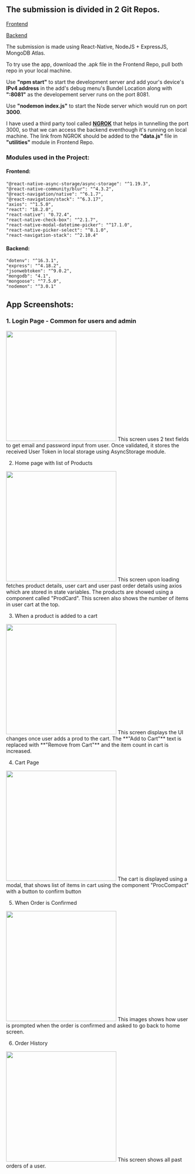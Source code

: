 ## The submission is divided in 2 Git Repos.

[Frontend](https://github.com/kedar-ayare/Nomatic-Frontend)

[Backend](https://github.com/kedar-ayare/Nomatic-Backend)

The submission is made using React-Native, NodeJS + ExpressJS, MongoDB Atlas.

To try use the app, download the .apk file in the Frontend Repo, pull both repo in your local machine. 

Use **"npm start"** to start the development server and add your's device's **IPv4 address** in the add's debug menu's Bundel Location along with **":8081"** as the developement server runs on the port 8081.

Use **"nodemon index.js"** to start the Node server which would run on port **3000**.

I have used a third party tool called **[NGROK](https://ngrok.com/)** that helps in tunnelling the port 3000, so that we can access the backend eventhough it's running on local machine. The link from NGROK should be added to the **"data.js"** file in **"utilities"** module in Frontend Repo.

### Modules used in the Project:

#### Frontend:
    "@react-native-async-storage/async-storage": "^1.19.3",
    "@react-native-community/blur": "^4.3.2",
    "@react-navigation/native": "^6.1.7",
    "@react-navigation/stack": "^6.3.17",
    "axios": "^1.5.0",
    "react": "18.2.0",
    "react-native": "0.72.4",
    "react-native-check-box": "^2.1.7",
    "react-native-modal-datetime-picker": "^17.1.0",
    "react-native-picker-select": "^8.1.0",
    "react-navigation-stack": "^2.10.4"

#### Backend:
    "dotenv": "^16.3.1",
    "express": "^4.18.2",
    "jsonwebtoken": "^9.0.2",
    "mongodb": "4.1",
    "mongoose": "^7.5.0",
    "nodemon": "^3.0.1"


## App Screenshots:

### 1. Login Page - Common for users and admin
<img src="https://kedarayare.000webhostapp.com/nomatic/ss-01.png" width="300">
This screen uses 2 text fields to get email and password input from user. Once validated, it stores the received User Token in local storage using AsyncStorage module.


2. Home page with list of Products
<img src="https://kedarayare.000webhostapp.com/nomatic/ss-02.png" width="300">
This screen upon loading fetches product details, user cart and user past order details using axios which are stored in state variables. The products are showed using a component called "ProdCard". This screen also shows the number of items in user cart at the top.

3. When a product is added to a cart
<img src="https://kedarayare.000webhostapp.com/nomatic/ss-03.png" width="300">
This screen displays the UI changes once user adds a prod to the cart. The **"Add to Cart"** text is replaced with **"Remove from Cart"** and the item count in cart is increased.

4. Cart Page
<img src="https://kedarayare.000webhostapp.com/nomatic/ss-04.png" width="300">
The cart is displayed using a modal, that shows list of items in cart using the component "ProcCompact" with a button to confirm button


5. When Order is Confirmed
<img src="https://kedarayare.000webhostapp.com/nomatic/ss-05.png" width="300">
This images shows how user is prompted when the order is confirmed and asked to go back to home screen.

6. Order History
<img src="https://kedarayare.000webhostapp.com/nomatic/ss-06.png" width="300">
This screen shows all past orders of a user.
